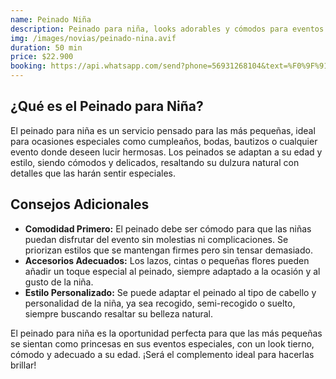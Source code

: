 ```yaml
---
name: Peinado Niña
description: Peinado para niña, looks adorables y cómodos para eventos especiales, adaptados a su edad y estilo, con detalles que realzan su belleza natural.
img: /images/novias/peinado-nina.avif
duration: 50 min
price: $22.900
booking: https://api.whatsapp.com/send?phone=56931268104&text=%F0%9F%91%8B%F0%9F%8F%BB%20%C2%A1Hola!%20Quisiera%20agendar%20una%20hora%20para%20el%20peinado%20de%20niña.
---
```


## ¿Qué es el Peinado para Niña?

El peinado para niña es un servicio pensado para las más pequeñas, ideal para ocasiones especiales como cumpleaños, bodas, bautizos o cualquier evento donde deseen lucir hermosas. Los peinados se adaptan a su edad y estilo, siendo cómodos y delicados, resaltando su dulzura natural con detalles que las harán sentir especiales.

## Consejos Adicionales

- **Comodidad Primero:** El peinado debe ser cómodo para que las niñas puedan disfrutar del evento sin molestias ni complicaciones. Se priorizan estilos que se mantengan firmes pero sin tensar demasiado.
- **Accesorios Adecuados:** Los lazos, cintas o pequeñas flores pueden añadir un toque especial al peinado, siempre adaptado a la ocasión y al gusto de la niña.
- **Estilo Personalizado:** Se puede adaptar el peinado al tipo de cabello y personalidad de la niña, ya sea recogido, semi-recogido o suelto, siempre buscando resaltar su belleza natural.

El peinado para niña es la oportunidad perfecta para que las más pequeñas se sientan como princesas en sus eventos especiales, con un look tierno, cómodo y adecuado a su edad. ¡Será el complemento ideal para hacerlas brillar!
